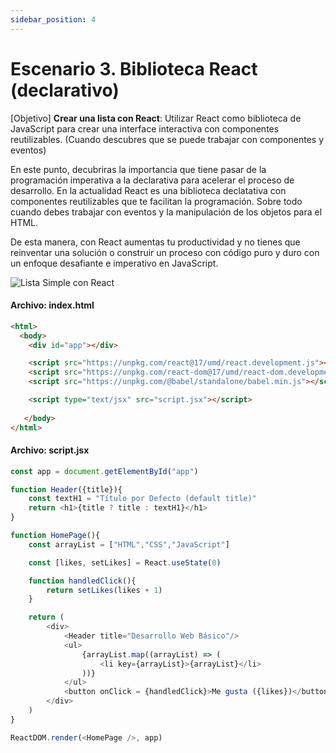 ```yaml
---
sidebar_position: 4
---
```


# Escenario 3. Biblioteca React (declarativo)

[Objetivo] **Crear una lista con React**: Utilizar React como biblioteca de JavaScript para crear una interface interactiva con componentes reutilizables. (Cuando descubres que se puede trabajar con componentes y eventos)

En este punto, decubriras la importancia que tiene pasar de la programación imperativa a la declarativa para acelerar el proceso de desarrollo. En la actualidad React es una biblioteca declatativa con componentes reutilizables que te facilitan la programación. Sobre todo cuando debes trabajar con eventos y la manipulación de los objetos para el HTML.

De esta manera, con React aumentas tu productividad y no tienes que reinventar una solución o construir un proceso con código puro y duro con un enfoque desafiante e imperativo en JavaScript.   

![Lista Simple con React](/img/tutorial/005.jpg)

#### Archivo: index.html
```html
<html>
  <body>
    <div id="app"></div>   

    <script src="https://unpkg.com/react@17/umd/react.development.js"></script>
    <script src="https://unpkg.com/react-dom@17/umd/react-dom.development.js"></script>
    <script src="https://unpkg.com/@babel/standalone/babel.min.js"></script>

    <script type="text/jsx" src="script.jsx"></script> 
  
   </body>
</html>
```

#### Archivo: script.jsx
```javascript
const app = document.getElementById("app")

function Header({title}){
    const textH1 = "Título por Defecto (default title)"
    return <h1>{title ? title : textH1}</h1>
}

function HomePage(){
    const arrayList = ["HTML","CSS","JavaScript"]

    const [likes, setLikes] = React.useState(0)

    function handledClick(){
        return setLikes(likes + 1)
    }

    return (
        <div>
            <Header title="Desarrollo Web Básico"/>
            <ul>
                {arrayList.map((arrayList) => (
                    <li key={arrayList}>{arrayList}</li>                
                ))}
            </ul>
            <button onClick = {handledClick}>Me gusta ({likes})</button>
        </div>
    )
}

ReactDOM.render(<HomePage />, app)
```